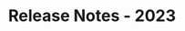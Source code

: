 ﻿---
title: Release Notes - 2023
second_title: Aspose.Words for .NET
articleTitle: Release Notes - 2023
linktitle: Release Notes - 2023
description: "Aspose.Words for .NET Release Notes - 2023 – learn about the latest updates and fixes."
type: docs
weight: 16
url: /net/release-notes-2023/
---


